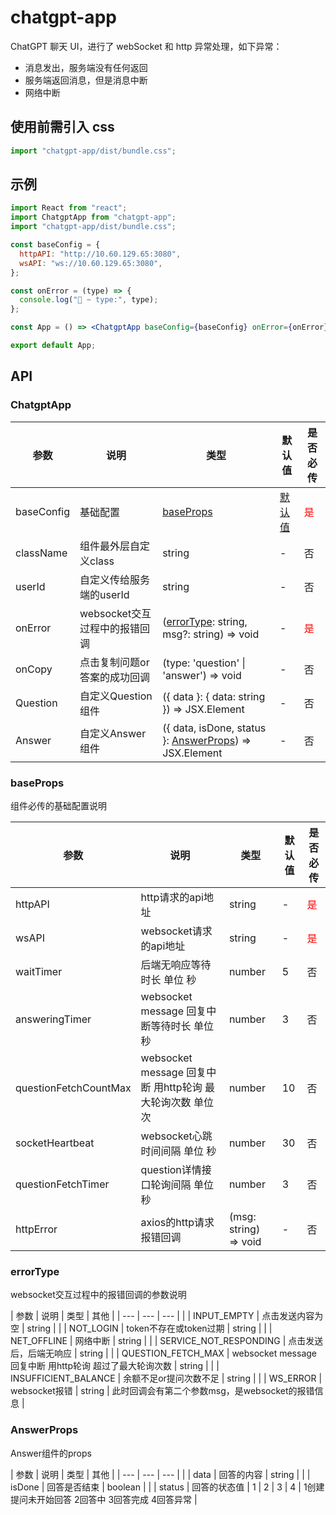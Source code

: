 # chatgpt-app

ChatGPT 聊天 UI，进行了 webSocket 和 http 异常处理，如下异常：

- 消息发出，服务端没有任何返回
- 服务端返回消息，但是消息中断
- 网络中断

## 使用前需引入 css

```js
import "chatgpt-app/dist/bundle.css";
```

## 示例

```jsx
import React from "react";
import ChatgptApp from "chatgpt-app";
import "chatgpt-app/dist/bundle.css";

const baseConfig = {
  httpAPI: "http://10.60.129.65:3080",
  wsAPI: "ws://10.60.129.65:3080",
};

const onError = (type) => {
  console.log("🚀 ~ type:", type);
};

const App = () => <ChatgptApp baseConfig={baseConfig} onError={onError} />;

export default App;
```

## API

### ChatgptApp

| 参数 | 说明 | 类型 | 默认值 | 是否必传 |
| --- | --- | --- | --- | --- |
| baseConfig | 基础配置 | [baseProps](#baseProps) | [默认值](#baseProps) | <span style="color: red">是</span> |
| className | 组件最外层自定义class | string | - | 否 |
| userId | 自定义传给服务端的userId | string | - | 否 |
| onError | websocket交互过程中的报错回调 | ([errorType](#errorType): string, msg?: string) => void | - | <span style="color: red">是</span> |
| onCopy | 点击复制问题or答案的成功回调 | (type: 'question' \| 'answer') => void | - | 否 |
| Question | 自定义Question组件 | ({ data }: { data: string }) => JSX.Element | - | 否 |
| Answer | 自定义Answer组件 | ({ data, isDone, status }: [AnswerProps](#AnswerProps)) => JSX.Element | - | 否 |

### baseProps

组件必传的基础配置说明

| 参数 | 说明 | 类型 | 默认值 | 是否必传 |
| --- | --- | --- | --- | --- |
| httpAPI | http请求的api地址 | string | - | <span style="color: red">是</span> |
| wsAPI | websocket请求的api地址 | string | - | <span style="color: red">是</span> |
| waitTimer | 后端无响应等待时长 单位 秒 | number | 5 | 否 |
| answeringTimer | websocket message 回复中断等待时长 单位 秒 | number | 3 | 否 |
| questionFetchCountMax | websocket message 回复中断 用http轮询 最大轮询次数 单位 次 | number | 10 | 否 |
| socketHeartbeat | websocket心跳时间间隔 单位 秒 | number | 30 | 否 |
| questionFetchTimer | question详情接口轮询间隔 单位 秒 | number | 3 | 否 |
| httpError | axios的http请求报错回调 | (msg: string) => void | - | 否 |

### errorType

websocket交互过程中的报错回调的参数说明

| 参数 | 说明 | 类型 | 其他 |
| --- | --- | --- |  |
| INPUT_EMPTY | 点击发送内容为空 | string |  |
| NOT_LOGIN | token不存在或token过期 | string |  |
| NET_OFFLINE | 网络中断 | string |  |
| SERVICE_NOT_RESPONDING | 点击发送后，后端无响应 | string |  |
| QUESTION_FETCH_MAX | websocket message 回复中断 用http轮询 超过了最大轮询次数 | string |  |
| INSUFFICIENT_BALANCE | 余额不足or提问次数不足 | string |  |
| WS_ERROR | websocket报错 | string | 此时回调会有第二个参数msg，是websocket的报错信息 |

### AnswerProps

Answer组件的props

| 参数 | 说明 | 类型 | 其他 |
| --- | --- | --- |  |
| data | 回答的内容 | string |  |
| isDone | 回答是否结束 | boolean |  |
| status | 回答的状态值 | 1 \| 2 \| 3 \| 4 | 1创建提问未开始回答 2回答中 3回答完成 4回答异常 |